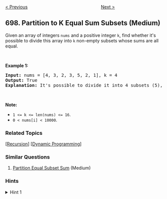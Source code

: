 <!--|This file generated by command(leetcode description); DO NOT EDIT.    |-->
<!--+----------------------------------------------------------------------+-->
<!--|@author    openset <openset.wang@gmail.com>                           |-->
<!--|@link      https://github.com/openset                                 |-->
<!--|@home      https://github.com/openset/leetcode                        |-->
<!--+----------------------------------------------------------------------+-->

[< Previous](https://github.com/openset/leetcode/tree/master/problems/degree-of-an-array "Degree of an Array")
　　　　　　　　　　　　　　　　
[Next >](https://github.com/openset/leetcode/tree/master/problems/falling-squares "Falling Squares")

## 698. Partition to K Equal Sum Subsets (Medium)

<p>Given an array of integers <code>nums</code> and a positive integer <code>k</code>, find whether it&#39;s possible to divide this array into <code>k</code> non-empty subsets whose sums are all equal.</p>

<p>&nbsp;</p>

<p><b>Example 1:</b></p>

<pre>
<b>Input:</b> nums = [4, 3, 2, 3, 5, 2, 1], k = 4
<b>Output:</b> True
<b>Explanation:</b> It&#39;s possible to divide it into 4 subsets (5), (1, 4), (2,3), (2,3) with equal sums.
</pre>

<p>&nbsp;</p>

<p><b>Note:</b></p>

<ul>
	<li><code>1 &lt;= k &lt;= len(nums) &lt;= 16</code>.</li>
	<li><code>0 &lt; nums[i] &lt; 10000</code>.</li>
</ul>

### Related Topics
  [[Recursion](https://github.com/openset/leetcode/tree/master/tag/recursion/README.md)]
  [[Dynamic Programming](https://github.com/openset/leetcode/tree/master/tag/dynamic-programming/README.md)]

### Similar Questions
  1. [Partition Equal Subset Sum](https://github.com/openset/leetcode/tree/master/problems/partition-equal-subset-sum) (Medium)

### Hints
<details>
<summary>Hint 1</summary>
We can figure out what target each subset must sum to.  Then, let's recursively search, where at each call to our function, we choose which of k subsets the next value will join.
</details>
